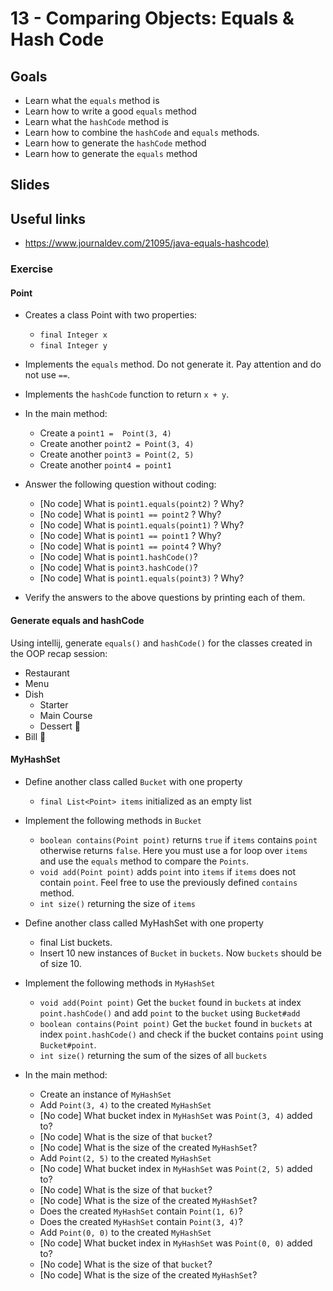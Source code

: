 # 13 - Comparing Objects: Equals & Hash Code

<Teacher name="Sunday"></Teacher>

## Goals

- Learn what the `equals` method is
- Learn how to write a good `equals` method
- Learn what the `hashCode` method is
- Learn how to combine the `hashCode` and `equals` methods.
- Learn how to generate the `hashCode` method
- Learn how to generate the `equals` method

## Slides

<GoogleSlides src="https://docs.google.com/presentation/d/17dUYikcL5cidlRy0T6dA0SUAguLShcVWJpHQToJtcyQ/embed?start=false&loop=false&delayms=3000"></GoogleSlides>

## Useful links
 - <https://www.journaldev.com/21095/java-equals-hashcode)> 

### Exercise

#### Point

- Creates a class Point with two properties:
  - `final Integer x`
  - `final Integer y`
- Implements the `equals` method. Do not generate it. Pay attention and do not use `==`.
- Implements the `hashCode` function to return `x + y`.

- In the main method:
  - Create a `point1 =  Point(3, 4)`
  - Create another `point2 = Point(3, 4)`
  - Create another `point3 = Point(2, 5)`
  - Create another `point4 = point1`

- Answer the following question without coding:
  - [No code] What is `point1.equals(point2)` ? Why?
  - [No code] What is `point1 == point2` ? Why?
  - [No code] What is `point1.equals(point1)` ? Why?
  - [No code] What is `point1 == point1` ? Why?
  - [No code] What is `point1 == point4` ? Why?
  - [No code] What is `point1.hashCode()`?
  - [No code] What is `point3.hashCode()`?
  - [No code] What is `point1.equals(point3)` ? Why?
- Verify the answers to the above questions by printing each of them.

#### Generate equals and hashCode

Using intellij, generate `equals()` and `hashCode()` for the  classes created in the OOP recap session:
 - Restaurant
 - Menu
 - Dish
    - Starter
    - Main Course
    - Dessert :shaved_ice:
 - Bill  :money_mouth_face:

#### MyHashSet

- Define another class called `Bucket` with one property
  - `final List<Point> items` initialized as an empty list
- Implement the following methods in `Bucket`
  - `boolean contains(Point point)` returns `true` if `items` contains `point` otherwise returns `false`. Here
     you must use a for loop over `items` and use the `equals` method to compare the `Points`.
  - `void add(Point point)` adds `point` into `items` if `items` does not contain `point`. 
     Feel free to use the previously defined `contains` method.
  - `int size()` returning the size of `items`

- Define another class called MyHashSet with one property
  - final List<Bucket> buckets.
  - Insert 10 new instances of `Bucket` in `buckets`. Now `buckets` should be of size 10.

- Implement the following methods in `MyHashSet`
  - `void add(Point point)` Get the `bucket` found in `buckets` at index `point.hashCode()`
     and add `point` to the `bucket` using `Bucket#add`
  - `boolean contains(Point point)` Get the `bucket` found in `buckets` at index `point.hashCode()` and check if the
     bucket contains `point` using `Bucket#point`.
  - `int size()` returning the sum of the sizes of all `buckets`
     
- In the main method:
  - Create an instance of `MyHashSet`
  - Add `Point(3, 4)` to the created `MyHashSet`
  - [No code] What bucket index in `MyHashSet` was `Point(3, 4)` added to?
  - [No code] What is the size of that `bucket`?
  - [No code] What is the size of the created `MyHashSet`?
  - Add `Point(2, 5)` to the created `MyHashSet`
  - [No code] What bucket index in `MyHashSet` was `Point(2, 5)` added to?
  - [No code] What is the size of that `bucket`?
  - [No code] What is the size of the created `MyHashSet`?
  - Does the created `MyHashSet` contain `Point(1, 6)`?
  - Does the created `MyHashSet` contain `Point(3, 4)`?
  - Add `Point(0, 0)` to the created `MyHashSet`
  - [No code] What bucket index in `MyHashSet` was `Point(0, 0)` added to?
  - [No code] What is the size of that `bucket`?
  - [No code] What is the size of the created `MyHashSet`?
  
